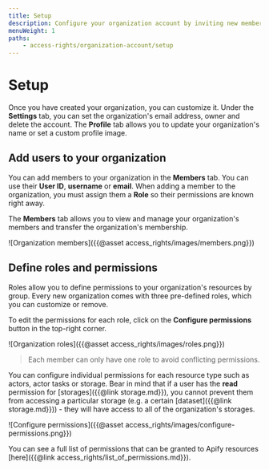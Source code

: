 ```yaml
---
title: Setup
description: Configure your organization account by inviting new members and assigning their roles. Manage team members' access permissions to the organization's resources.
menuWeight: 1
paths:
    - access-rights/organization-account/setup
---
```


# Setup

Once you have created your organization, you can customize it. Under the **Settings** tab, you can set the organization's email address, owner and delete the account. The **Profile** tab allows you to update your organization's name or set a custom profile image.

## [](#add-users-to-organization) Add users to your organization

You can add members to your organization in the **Members** tab. You can use their **User ID**, **username** or **email**. When adding a member to the organization, you must assign them a **Role** so their permissions are known right away.

The **Members** tab allows you to view and manage your organization's members and transfer the organization's membership.

![Organization members]({{@asset access_rights/images/members.png}})

## [](#define-roles-and-permissions) Define roles and permissions

Roles allow you to define permissions to your organization's resources by group. Every new organization comes with three pre-defined roles, which you can customize or remove.

To edit the permissions for each role, click on the **Configure permissions** button in the top-right corner.

![Organization roles]({{@asset access_rights/images/roles.png}})

> Each member can only have one role to avoid conflicting permissions.

You can configure individual permissions for each resource type such as actors, actor tasks or storage. Bear in mind that if a user has the **read** permission for [storages]({{@link storage.md}}), you cannot prevent them from accessing a particular storage (e.g. a certain [dataset]({{@link storage.md}})) - they will have access to all of the organization's storages.

![Configure permissions]({{@asset access_rights/images/configure-permissions.png}})

You can see a full list of permissions that can be granted to Apify resources [here]({{@link access_rights/list_of_permissions.md}}).

